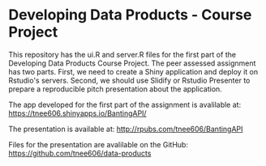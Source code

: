 # Developing Data Products - Course Project

This repository has the ui.R and server.R files for the first part of the Developing Data Products Course Project. The peer assessed assignment has two parts. First, we need to create a Shiny application and deploy it on Rstudio's servers. Second, we should use Slidify or Rstudio Presenter to prepare a reproducible pitch presentation about the application.

The app developed for the first part of the assignment is avalilable at: <https://tnee606.shinyapps.io/BantingAPI/>

The presentation is available at: <http://rpubs.com/tnee606/BantingAPI>

Files for the presentation are avalilable on the GitHub: <https://github.com/tnee606/data-products>